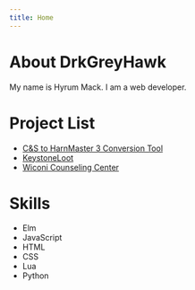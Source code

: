 ```yaml
---
title: Home
---
```

# About DrkGreyHawk

My name is Hyrum Mack. I am a web developer.

# Project List

* [C&S to HarnMaster 3 Conversion Tool](/cands-to-hm3)
* [KeystoneLoot](https://www.curseforge.com/wow/addons/keystone-loot)
* [Wiconi Counseling Center](https://wiconicc.com)

# Skills

* Elm
* JavaScript
* HTML
* CSS
* Lua
* Python
